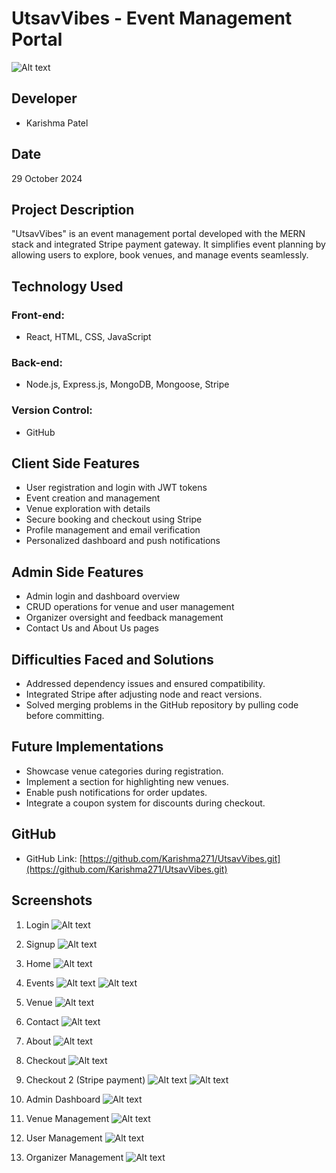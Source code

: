 # UtsavVibes - Event Management Portal
![Alt text](logo.png)

## Developer
- Karishma Patel


## Date
29 October 2024

## Project Description
"UtsavVibes" is an event management portal developed with the MERN stack and integrated Stripe payment gateway. It simplifies event planning by allowing users to explore, book venues, and manage events seamlessly.

## Technology Used
### Front-end:
- React, HTML, CSS, JavaScript

### Back-end:
- Node.js, Express.js, MongoDB, Mongoose, Stripe

### Version Control:
- GitHub

## Client Side Features
- User registration and login with JWT tokens
- Event creation and management
- Venue exploration with details
- Secure booking and checkout using Stripe
- Profile management and email verification
- Personalized dashboard and push notifications

## Admin Side Features
- Admin login and dashboard overview
- CRUD operations for venue and user management
- Organizer oversight and feedback management
- Contact Us and About Us pages

## Difficulties Faced and Solutions
- Addressed dependency issues and ensured compatibility.
- Integrated Stripe after adjusting node and react versions.
- Solved merging problems in the GitHub repository by pulling code before committing.

## Future Implementations
- Showcase venue categories during registration.
- Implement a section for highlighting new venues.
- Enable push notifications for order updates.
- Integrate a coupon system for discounts during checkout.

## GitHub
- GitHub Link: [https://github.com/Karishma271/UtsavVibes.git](https://github.com/Karishma271/UtsavVibes.git)

## Screenshots
1) Login
![Alt text](image-1.png)

2) Signup
![Alt text](image-2.png)

3) Home
![Alt text](image-3.png)

4) Events
![Alt text](image15.png)
![Alt text](image-4.png)

5) Venue
![Alt text](image-5.png)

6) Contact
![Alt text](image-6.png)

7) About
![Alt text](image-7.png)

8) Checkout
![Alt text](image-8.png)

9) Checkout 2 (Stripe payment)
![Alt text](image-9.png)
![Alt text](image-10.png)

10) Admin Dashboard
![Alt text](image-11.png)

11) Venue Management
![Alt text](image-12.png)

12) User Management
![Alt text](image-13.png)

13) Organizer Management
![Alt text](image-14.png)
